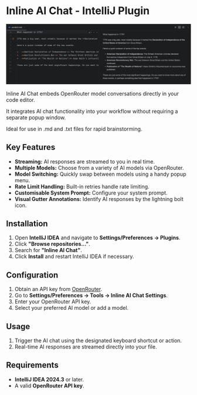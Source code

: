 # Inline AI Chat - IntelliJ Plugin

![Inline AI Chat](docs/inline.png)

<!-- Plugin description -->
Inline AI Chat embeds OpenRouter model conversations directly in your code editor.

It integrates AI chat functionality into your workflow without requiring a separate popup window.

Ideal for use in .md and .txt files for rapid brainstorming.

## Key Features

- **Streaming:** AI responses are streamed to you in real time.
- **Multiple Models:** Choose from a variety of AI models via OpenRouter.
- **Model Switching:** Quickly swap between models using a handy popup menu.
- **Rate Limit Handling:** Built-in retries handle rate limiting.
- **Customisable System Prompt:** Configure your system prompt.
- **Visual Gutter Annotations:** Identify AI responses by the lightning bolt icon.
<!-- Plugin description end -->

## Installation

1. Open **IntelliJ IDEA** and navigate to **Settings/Preferences → Plugins**.
2. Click **"Browse repositories..."**.
3. Search for **"Inline AI Chat"**.
4. Click **Install** and restart IntelliJ IDEA if necessary.

## Configuration

1. Obtain an API key from [OpenRouter](https://openrouter.ai/).
2. Go to **Settings/Preferences → Tools → Inline AI Chat Settings**.
3. Enter your OpenRouter API key.
4. Select your preferred AI model or add a model.

## Usage

1. Trigger the AI chat using the designated keyboard shortcut or action.
2. Real-time AI responses are streamed directly into your file.

## Requirements

- **IntelliJ IDEA 2024.3** or later.
- A valid **OpenRouter API key**.